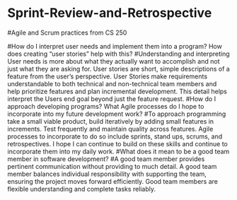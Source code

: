 # Sprint-Review-and-Retrospective
#Agile and Scrum practices from CS 250

#How do I interpret user needs and implement them into a program? How does creating “user stories” help with this?
  #Understanding and interpreting User needs is more about what they actually want to accomplish and not just what they are asking for. User stories are short, simple descriptions of a feature from the user’s perspective. User Stories make requirements understandable to both technical and non-technical team members and help prioritize features and plan incremental development. This detail helps interpret the Users end goal beyond just the feature request.
#How do I approach developing programs? What Agile processes do I hope to incorporate into my future development work?
  #To approach programming take a small viable product, build iteratively by adding small features in increments. Test frequently  and maintain quality across features. Agile processes to incorporate to do so include sprints, stand ups, scrums, and       retrospectives. I hope I can continue to build on these skills and continue to incorporate them into my daily work.
#What does it mean to be a good team member in software development?
  #A good team member provides pertinent communication without providing to much detail. A good team member balances individual responsibility with supporting the team, ensuring the project moves forward efficiently. Good team members are flexible understanding and complete tasks reliably.

